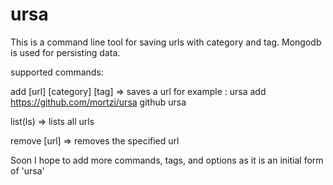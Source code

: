 # ursa

This is a command line tool for saving urls with category and tag.
Mongodb is used for persisting data.

supported commands:

  add [url] [category] [tag] => saves a url
         for example : ursa add https://github.com/mortzi/ursa github ursa
         
  list(ls) => lists all urls
  
  remove [url] => removes the specified url
  
 Soon I hope to add more commands, tags, and options as it is an initial form of 'ursa'
